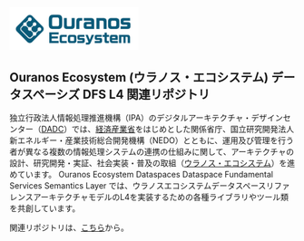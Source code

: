 <img src="https://github.com/ODS-DFS-L4/.github/blob/main/images/OE%20Logo%20Ouranos%20Blue.png" width="45%">

## Ouranos Ecosystem (ウラノス・エコシステム) データスペーシズ DFS L4 関連リポジトリ

独立行政法人情報処理推進機構（IPA）のデジタルアーキテクチャ・デザインセンター（[DADC](https://www.ipa.go.jp/dadc/index.html)）では、[経済産業省](https://www.meti.go.jp/policy/mono_info_service/digital_architecture/index.html)をはじめとした関係省庁、国立研究開発法人 新エネルギー・産業技術総合開発機構（NEDO）とともに、運用及び管理を行う者が異なる複数の情報処理システムの連携の仕組みに関して、アーキテクチャの設計、研究開発・実証、社会実装・普及の取組（[ウラノス・エコシステム](https://www.meti.go.jp/policy/mono_info_service/digital_architecture/ouranos.html)）を進めています。 Ouranos Ecosystem Dataspaces Dataspace Fundamental Services Semantics Layer では、ウラノスエコシステムデータスペースリファレンスアーキテクチャモデルのL4を実装するための各種ライブラリやツール類を共創しています。

関連リポジトリは、[こちら](https://github.com/orgs/ODS-DFS-L4/repositories)から。

